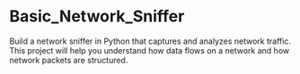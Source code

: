 # Basic_Network_Sniffer
Build a network sniffer in Python that captures and analyzes network traffic. This project will help you understand how data flows on a network and how network packets are structured.
